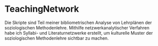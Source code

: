 # TeachingNetwork

Die Skripte sind Teil meiner bibliometrischen Analyse von Lehrplänen der soziologischen Methodenlehre. Mithilfe netzwerkanalytischer Verfahren habe ich Syllabi- und Literaturnetzwerke erstellt, um kulturelle Muster der soziologischen Methodenlehre sichtbar zu machen.
